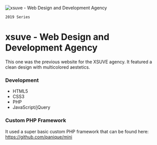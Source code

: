 ![xsuve - Web Design and Development Agency](https://xsuve.com/public/home/img/portfolio/4/m.png)

`2019 Series`
# xsuve - Web Design and Development Agency
This one was the previous website for the XSUVE agency. It featured a clean design with multicolored aestetics.

### Development
* HTML5
* CSS3
* PHP
* JavaScript/jQuery

### Custom PHP Framework
It used a super basic custom PHP framework that can be found here: https://github.com/panique/mini
